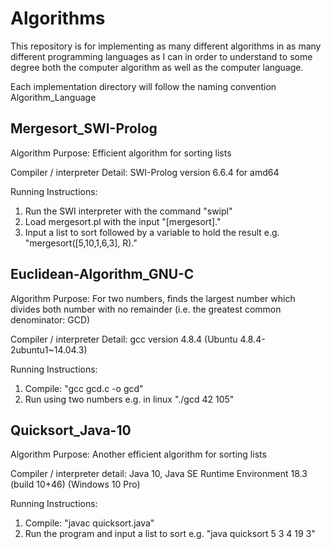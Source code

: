 # Algorithms

This repository is for implementing as many different algorithms in as many different programming languages as I can in order to understand to some degree both the computer algorithm as well as the computer language.

Each implementation directory will follow the naming convention Algorithm_Language

## Mergesort_SWI-Prolog

Algorithm Purpose: Efficient algorithm for sorting lists

Compiler / interpreter Detail: SWI-Prolog version 6.6.4 for amd64

Running Instructions:

1. Run the SWI interpreter with the command "swipl"
1. Load mergesort.pl with the input "[mergesort]."
1. Input a list to sort followed by a variable to hold the result e.g. "mergesort([5,10,1,6,3], R)."

## Euclidean-Algorithm_GNU-C

Algorithm Purpose: For two numbers, finds the largest number which divides both number with no remainder (i.e. the greatest common denominator: GCD)

Compiler / interpreter Detail: gcc version 4.8.4 (Ubuntu 4.8.4-2ubuntu1~14.04.3)

Running Instructions:

1. Compile: "gcc gcd.c -o gcd"
2. Run using two numbers e.g. in linux "./gcd 42 105"

## Quicksort_Java-10

Algorithm Purpose: Another efficient algorithm for sorting lists

Compiler / interpreter detail: Java 10, Java SE Runtime Environment 18.3 (build 10+46) (Windows 10 Pro)

Running Instructions:

1. Compile: "javac quicksort.java"
2. Run the program and input a list to sort e.g. "java quicksort 5 3 4 19 3" 
